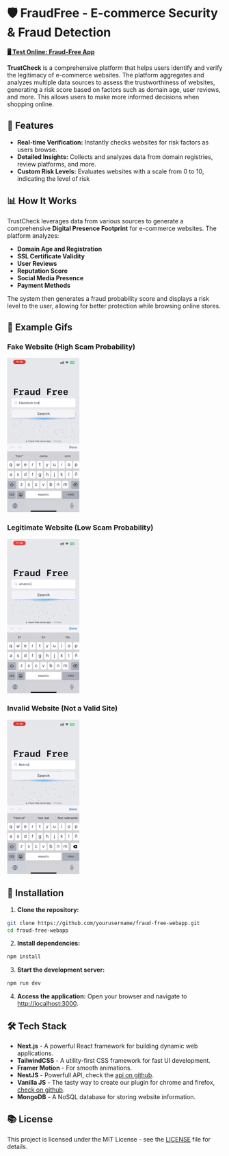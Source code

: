 # 🛡️ FraudFree - E-commerce Security & Fraud Detection

[**🖥️ Test Online: Fraud-Free App**](https://fraud-free.vercel.app/)

**TrustCheck** is a comprehensive platform that helps users identify and verify the legitimacy of e-commerce websites. The platform aggregates and analyzes multiple data sources to assess the trustworthiness of websites, generating a risk score based on factors such as domain age, user reviews, and more. This allows users to make more informed decisions when shopping online.

## 🚀 Features

- **Real-time Verification:** Instantly checks websites for risk factors as users browse.
- **Detailed Insights:** Collects and analyzes data from domain registries, review platforms, and more.
- **Custom Risk Levels:** Evaluates websites with a scale from 0 to 10, indicating the level of risk

## 📊 How It Works

TrustCheck leverages data from various sources to generate a comprehensive **Digital Presence Footprint** for e-commerce websites. The platform analyzes:

- **Domain Age and Registration**
- **SSL Certificate Validity**
- **User Reviews**
- **Reputation Score**
- **Social Media Presence**
- **Payment Methods**

The system then generates a fraud probability score and displays a risk level to the user, allowing for better protection while browsing online stores.

## 📂 Example Gifs

### Fake Website (High Scam Probability)
![Fake Site](public/fake-site.gif)

### Legitimate Website (Low Scam Probability)
![Good Site](public/good-site.gif)

### Invalid Website (Not a Valid Site)
![Not a Site](public/not-a-site.gif)

## 📖 Installation

1. **Clone the repository:**
```bash
git clone https://github.com/yourusername/fraud-free-webapp.git
cd fraud-free-webapp
```

2. **Install dependencies:**
```bash
npm install
```

3. **Start the development server:**
```bash
npm run dev
```

4. **Access the application:**
   Open your browser and navigate to [http://localhost:3000](http://localhost:3000).

## 🛠️ Tech Stack

- **Next.js** - A powerful React framework for building dynamic web applications.
- **TailwindCSS** - A utility-first CSS framework for fast UI development.
- **Framer Motion** - For smooth animations.
- **NestJS** - Powerfull API, check the [api on github](https://github.com/HackYeahKabanosy/fraudfree).
- **Vanilla JS** - The tasty way to create our plugin for chrome and firefox, [check on github](https://github.com/HackYeahKabanosy/fraudfree/tree/main/browser_plugin/mozilla).
- **MongoDB** - A NoSQL database for storing website information.

## 📚 License

This project is licensed under the MIT License - see the [LICENSE](LICENSE) file for details.
